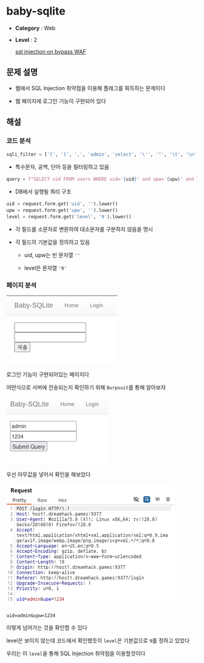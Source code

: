 # baby-sqlite

- **Category** : Web
- **Level** : 2

    [sql injection on bypass WAF](https://dreamhack.io/wargame/challenges/1)

## 문제 설명

- 웹에서 SQL Injection 취약점을 이용해 플래그를 획득하는 문제이다

- 웹 페이지에 로그인 기능이 구현되어 있다

## 해설

### 코드 분석


```python
sqli_filter = ['[', ']', ',', 'admin', 'select', '\'', '"', '\t', '\n', '\r', '\x08', '\x09', '\x00', '\x0b', '\x0d', ' ']
```

  - 특수문자, 공백, 단어 등을 필터링하고 있음

```python
query = f"SELECT uid FROM users WHERE uid='{uid}' and upw='{upw}' and level={level};"
```

  - DB에서 실행될 쿼리 구조

```python
uid = request.form.get('uid', '').lower()
upw = request.form.get('upw', '').lower()
level = request.form.get('level', '9').lower()
```

  - 각 필드를 소문자로 변환하여 대소문자를 구분하지 않음을 명시

  - 각 필드의 기본값을 정의하고 있음

    - uid, upw는 빈 문자열 `''`

    - level은 문자열 `'9'`

### 페이지 분석

![login](img/login.png)

로그인 기능이 구현되어있는 페이지다

어떤식으로 서버에 전송되는지 확인하기 위해 `Burpsuit`를 통해 알아보자

![login_ex](img/login_ex.png)

우선 아무값을 넣어서 확인을 해보았다

![request.png](img/request.png)

```
uid=admin&upw=1234
```
이렇게 넘어가는 것을 확인할 수 있다

level은 보이지 않는데 코드에서 확인했듯이 `level`은 기본값으로 `9`를 정하고 있었다

우리는 이 `level`을 통해 SQL Injection 취약점을 이용할것이다

